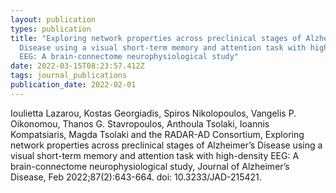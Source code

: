```yaml
---
layout: publication
types: publication
title: "Exploring network properties across preclinical stages of Alzheimer’s
  Disease using a visual short-term memory and attention task with high-density
  EEG: A brain-connectome neurophysiological study"
date: 2022-03-15T08:23:57.412Z
tags: journal_publications
publication_date: 2022-02-01
---
```

<!--StartFragment-->

Ioulietta Lazarou, Kostas Georgiadis, Spiros Nikolopoulos, Vangelis P. Oikonomou, Thanos G. Stavropoulos, Anthoula Tsolaki, Ioannis Kompatsiaris, Magda Tsolaki and the RADAR-AD Consortium, Exploring network properties across preclinical stages of Alzheimer’s Disease using a visual short-term memory and attention task with high-density EEG: A brain-connectome neurophysiological study, Journal of Alzheimer’s Disease, Feb 2022;87(2):643-664. doi: 10.3233/JAD-215421.

<!--EndFragment-->